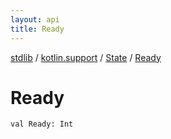 ```yaml
---
layout: api
title: Ready
---
```

[stdlib](../../index.md) / [kotlin.support](../index.md) / [State](index.md) / [Ready](Ready.md)

# Ready

```
val Ready: Int
```
